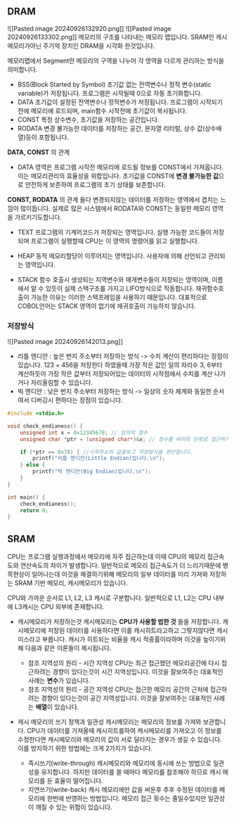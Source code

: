 ## DRAM
![[Pasted image 20240926132920.png]]
![[Pasted image 20240926133302.png]]
메모리의 구조를 나타내는 메모리 맵입니다.
SRAM인 캐시메모리가아닌 주기억 장치인 DRAM을 시각화 한것입니다.

메모리맵에서 Segment란 메모리의 구역을 나누어 각 영역을 다르게 관리하는 방식을 의미합니다.

- BSS(Block Started by Symbol)
  초기값 없는 전역변수나 정적 변수(static variable)가 저장됩니다. 프로그램은 시작될때 0으로 자동 초기화합니다.
- DATA
  초기값이 설정된 전역변수나 정적변수가 저정됩니다. 프로그램이 시작되기 전에 메모리에 로드되며, main함수 시작전에 초기값이 복사됩니다.
- CONST
  특정 상수변수, 초기값을 저장하는 공간입니다.
- RODATA
  변경 불가능한 데이터를 저장하는 공간, 문자열 리터럴, 상수 값(상수배열)등이 포함됩니다.

**DATA, CONST** 의 관계
- DATA 영역은 프로그램 시작전 메모리에 로드될 정보를 CONST에서 가져옵니다. 이는 메모리관리의 효율성을 위합입니다. 초기값을 CONST에 **변경 불가능한 값**으로 안전하게 보존하여 프로그램의 초기 상태를 보존합니다.

**CONST, RODATA** 의 관계
둘다 변경되지않는 데이터를 저정하는 영역에서 겹치는 느낌이 많이듭니다. 실제로 많은 시스템에서 RODATA와 CONST는 동일한 메모리 영역을 가르키기도합니다. 

- TEXT
  프로그램의 기계어코드가 저장되는 영역입니다. 실행 가능한 코드들이 저장되며 프로그램이 실행할때 CPU는 이 영역의 명령어를 읽고 실행합니다.

- HEAP
  동적 메모리할당이 이루어지는 영역입니다. 사용자에 의해 선언되고 관리되는 영역입니다.


- STACK
  함수 호출시 생성되는 지역변수와 매개변수들이 저장되는 영역이며, 이름에서 알 수 있듯이 실제 스택구조를 가지고 LIFO방식으로 작동합니다. 재귀함수호출이 가능한 이유는 이러한 스택프레임을 사용하기 때문입니다. 대표적으로 COBOL언어는 STACK 영역이 없기에 재귀호출이 가능하지 않습니다.

### 저장방식
![[Pasted image 20240926142013.png]]
- 리틀 엔디안 : 높은 번지 주소부터 저장하는 방식 -> 수치 계산이 편리하다는 장점이 있습니다. 123 + 456을 저장한다 하였을때 가장 작은 값인 일의 자리수 3, 6부터 계산하듯이 가장 작은 값부터 저장되어있는 데이터의 시작점에서 수치를 계산 나가거나 자리올림할 수 있습니다.
- 빅 엔디안 : 낮은 번지 주소부터 저장하는 방식 -> 일상의 숫자 체계와 동일한 순서여서 디버깅시 편하다는 장점이 있습니다.
```C
#include <stdio.h>

void check_endianess() {
    unsigned int x = 0x12345678; // 임의의 정수
    unsigned char *ptr = (unsigned char*)&x; // 정수를 바이트 단위로 접근하기 위한 포인터

    if (*ptr == 0x78) { //시작주소의 값을보고 저장방식을 판단합니다.
        printf("리틀 엔디안(Little Endian)입니다.\n");
    } else {
        printf("빅 엔디안(Big Endian)입니다.\n");
    }
}

int main() {
    check_endianess();
    return 0;
}
```


## SRAM 
CPU는 프로그램 실행과정에서 메모리에 자주 접근하는데 이때 CPU의 메모리 접근속도와 연산속도의 차이가 발생합니다. 일반적으로 메모리 접근속도가 더 느리기때문에 병목현상이 일어나는데 이것을 해결하기위해 메모리의 일부 데이터를 미리 가져와 저장하는 SRAM 기반 메모리, 캐시메모리가 있습니다.

CPU와 가까운 순서로 L1, L2, L3 캐시로 구분합니다. 일반적으로 L1, L2는 CPU 내부에 L3캐시는 CPU 외부에 존재합니다.

- 캐시메모리가 저장하는것
	캐시메모리는 **CPU가 사용할 법한 것** 들을 저장합니다. 캐시메모리에 저장된 데이터를 사용하다면 이를 캐시히트라고하고 그렇지않다면 캐시미스라고 부릅니다.
	캐시가 히트되는 비율을 캐시 적중률이라하며 이것을 높이기위해 다음과 같은 이론들이 제시됩니다.
	- 참조 지역성의 원리 - 시간 지역성
	  CPU는 최근 접근했던 메모리공간에 다시 접근하려는 경향이 있다는것이 시간 지역성입니다. 이것을 잘보여주는 대표적인 사례는 **변수**가 있습니다.
	- 참조 지역성의 원리 - 공간 지역성
	  CPU는 접근한 메모리 공간의 근처에 접근하려는 경향이 있다는것이 공간 지역성입니다. 이것을 잘보여주는 대표적인 사례는 **배열**이 있습니다.

- 캐시 메모리의 쓰기 정책과 일관성
	캐시메모리는 메모리의 정보를 가져와 보관합니다. CPU가 데이터를 가져올때 캐시히트를하여 캐시메모리를 가져오고 이 정보를 수정한다면 캐시메모리와 메모리의 값이 서로 달라지는 경우가 생길 수 있습니다. 이를 방지하기 위한 방법에는 크게 2가지가 있습니다.
	- 즉시쓰기(write-through)
		캐시메모리와 메모리에 동시에 쓰는 방법으로 일관성을 유지합니다. 하지만 데이터를 쓸 때마다 메모리를 참조해야 하므로 캐시 메모리를 둔 효율이 떨어집니다.
	- 지연쓰기(write-back)
		캐시 메모리에만 값을 써둔후 추후 수정된 데이터를 메모리에 한번에 반영하는 방법입니다. 메모리 접근 횟수는 줄일수있지만 일관성이 깨질 수 있는 위험이 있습니다.


